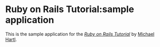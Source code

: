 # Ruby on Rails Tutorial:sample application

This is the sample application for
the [*Ruby on Rails Tutorial*](http://railstutorial.org/)
by [Michael Hartl](http://michelhartl.com/).